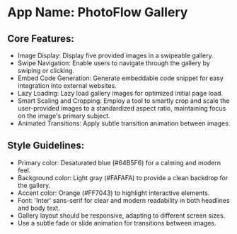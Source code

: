 # **App Name**: PhotoFlow Gallery

## Core Features:

- Image Display: Display five provided images in a swipeable gallery.
- Swipe Navigation: Enable users to navigate through the gallery by swiping or clicking.
- Embed Code Generation: Generate embeddable code snippet for easy integration into external websites.
- Lazy Loading: Lazy load gallery images for optimized initial page load.
- Smart Scaling and Cropping: Employ a tool to smartly crop and scale the user-provided images to a standardized aspect ratio, maintaining focus on the image's primary subject.
- Animated Transitions: Apply subtle transition animation between images.

## Style Guidelines:

- Primary color: Desaturated blue (#64B5F6) for a calming and modern feel.
- Background color: Light gray (#FAFAFA) to provide a clean backdrop for the gallery.
- Accent color: Orange (#FF7043) to highlight interactive elements.
- Font: 'Inter' sans-serif for clear and modern readability in both headlines and body text.
- Gallery layout should be responsive, adapting to different screen sizes.
- Use a subtle fade or slide animation for transitions between images.